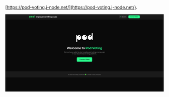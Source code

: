 [https://pod-voting.j-node.net/](https://pod-voting.j-node.net/).

![Screenshot](images/pod_voting_screenshot.png)
